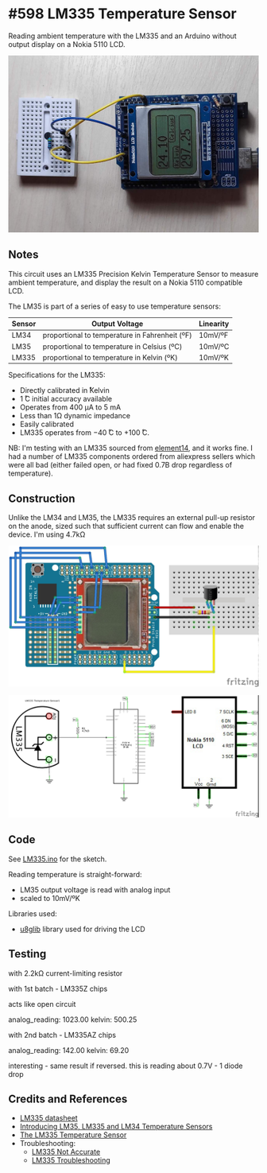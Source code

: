 # #598 LM335 Temperature Sensor

Reading ambient temperature with the LM335 and an Arduino without output display on a Nokia 5110 LCD.

![Build](./assets/LM335_build.jpg?raw=true)

## Notes

This circuit uses an LM335 Precision Kelvin Temperature Sensor to measure ambient temperature,
and display the result on a Nokia 5110 compatible LCD.

The LM35 is part of a series of easy to use temperature sensors:

| Sensor | Output Voltage                                 | Linearity |
|--------|------------------------------------------------|-----------|
| LM34   | proportional to temperature in Fahrenheit (ºF) | 10mV/ºF   |
| LM35   | proportional to temperature in Celsius (ºC)    | 10mV/ºC   |
| LM335  | proportional to temperature in Kelvin (ºK)     | 10mV/ºK   |

Specifications for the LM335:

* Directly calibrated in  ̊Kelvin
* 1 ̊C initial accuracy available
* Operates from 400 μA to 5 mA
* Less than 1Ω dynamic impedance
* Easily calibrated
* LM335 operates from −40 ̊C to +100 ̊C.

NB: I'm testing with an LM335 sourced from [element14](https://sg.element14.com/),
and it works fine. I had a number of LM335 components ordered from aliexpress sellers which were all bad (either failed open, or had fixed 0.7B drop regardless of temperature).

## Construction

Unlike the LM34 and LM35, the LM335 requires an external pull-up resistor on the anode, sized such that sufficient current can flow and enable the device. I'm using 4.7kΩ

![Breadboard](./assets/LM335_bb.jpg?raw=true)

![Schematic](./assets/LM335_schematic.jpg?raw=true)

## Code

See [LM335.ino](./LM335.ino) for the sketch.

Reading temperature is straight-forward:

* LM35 output voltage is read with analog input
* scaled to 10mV/ºK

Libraries used:

* [u8glib](https://github.com/olikraus/U8glib_Arduino) library used for driving the LCD

## Testing

with 2.2kΩ current-limiting resistor

with 1st batch - LM335Z chips

acts like open circuit

analog_reading: 1023.00
kelvin: 500.25

with 2nd batch - LM335AZ chips

analog_reading: 142.00
kelvin: 69.20

interesting - same result if reversed. this is reading about 0.7V - 1 diode drop

## Credits and References

* [LM335 datasheet](https://www.st.com/resource/en/datasheet/lm335.pdf)
* [Introducing LM35, LM335 and LM34 Temperature Sensors](https://randomnerdtutorials.com/arduino-lm35-lm335-lm34-temperature-sensor/)
* [The LM335 Temperature Sensor](http://web.mit.edu/rec/www/workshop/lm335.html)
* Troubleshooting:
    * [LM335 Not Accurate](https://forum.arduino.cc/t/lm335-not-accurate/68029/3)
    * [LM335 Troubleshooting](https://eddiesoft.id.au/LM335%20Troubleshooting.html)

